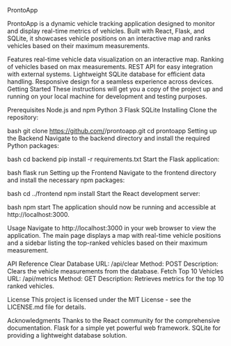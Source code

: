 ProntoApp


ProntoApp is a dynamic vehicle tracking application designed to monitor and display real-time metrics of vehicles. Built with React, Flask, and SQLite, it showcases vehicle positions on an interactive map and ranks vehicles based on their maximum measurements.

Features
real-time vehicle data visualization on an interactive map.
Ranking of vehicles based on max measurements.
REST API for easy integration with external systems.
Lightweight SQLite database for efficient data handling.
Responsive design for a seamless experience across devices.
Getting Started
These instructions will get you a copy of the project up and running on your local machine for development and testing purposes.

Prerequisites
Node.js and npm
Python 3
Flask
SQLite
Installing
Clone the repository:

bash
git clone https://github.com/<your-username>/prontoapp.git
cd prontoapp
Setting up the Backend
Navigate to the backend directory and install the required Python packages:

bash
cd backend
pip install -r requirements.txt
Start the Flask application:

bash
flask run
Setting up the Frontend
Navigate to the frontend directory and install the necessary npm packages:

bash
cd ../frontend
npm install
Start the React development server:

bash
npm start
The application should now be running and accessible at http://localhost:3000.

Usage
Navigate to http://localhost:3000 in your web browser to view the application. The main page displays a map with real-time vehicle positions and a sidebar listing the top-ranked vehicles based on their maximum measurement.

API Reference
Clear Database
URL: /api/clear
Method: POST
Description: Clears the vehicle measurements from the database.
Fetch Top 10 Vehicles
URL: /api/metrics
Method: GET
Description: Retrieves metrics for the top 10 ranked vehicles.


License
This project is licensed under the MIT License - see the LICENSE.md file for details.

Acknowledgments
Thanks to the React community for the comprehensive documentation.
Flask for a simple yet powerful web framework.
SQLite for providing a lightweight database solution.

